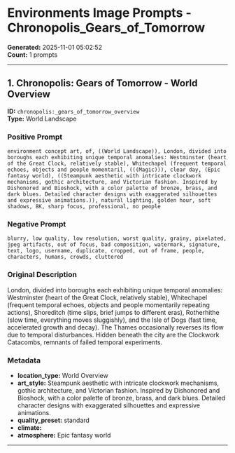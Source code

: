 # Environments Image Prompts - Chronopolis_Gears_of_Tomorrow

**Generated:** 2025-11-01 05:02:52  
**Count:** 1 prompts

---

## 1. Chronopolis: Gears of Tomorrow - World Overview

**ID:** `chronopolis:_gears_of_tomorrow_overview`  
**Type:** World Landscape  

### Positive Prompt

```
environment concept art, of, ((World Landscape)), London, divided into boroughs each exhibiting unique temporal anomalies: Westminster (heart of the Great Clock, relatively stable), Whitechapel (frequent temporal echoes, objects and people momentaril, (((Magic))), clear day, (Epic fantasy world), ((Steampunk aesthetic with intricate clockwork mechanisms, gothic architecture, and Victorian fashion. Inspired by Dishonored and Bioshock, with a color palette of bronze, brass, and dark blues. Detailed character designs with exaggerated silhouettes and expressive animations.)), natural lighting, golden hour, soft shadows, 8K, sharp focus, professional, no people
```

### Negative Prompt

```
blurry, low quality, low resolution, worst quality, grainy, pixelated, jpeg artifacts, out of focus, bad composition, watermark, signature, text, logo, username, duplicate, cropped, out of frame, people, characters, humans, crowds, cluttered
```

### Original Description

London, divided into boroughs each exhibiting unique temporal anomalies: Westminster (heart of the Great Clock, relatively stable), Whitechapel (frequent temporal echoes, objects and people momentarily repeating actions), Shoreditch (time slips, brief jumps to different eras), Rotherhithe (slow time, everything moves sluggishly), and the Isle of Dogs (fast time, accelerated growth and decay). The Thames occasionally reverses its flow due to temporal disturbances. Hidden beneath the city are the Clockwork Catacombs, remnants of failed temporal experiments.

### Metadata

- **location_type:** World Overview
- **art_style:** Steampunk aesthetic with intricate clockwork mechanisms, gothic architecture, and Victorian fashion. Inspired by Dishonored and Bioshock, with a color palette of bronze, brass, and dark blues. Detailed character designs with exaggerated silhouettes and expressive animations.
- **quality_preset:** standard
- **climate:** 
- **atmosphere:** Epic fantasy world

---

